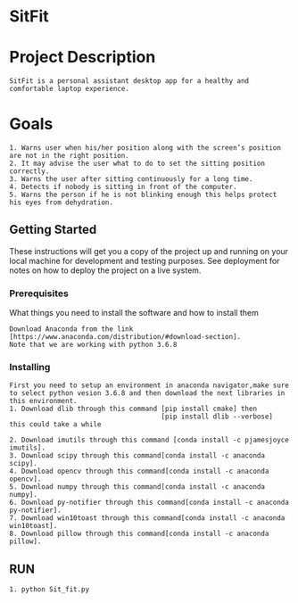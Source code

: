 # SitFit

# Project Description

```
SitFit is a personal assistant desktop app for a healthy and comfortable laptop experience.
```

# Goals

```
1. Warns user when his/her position along with the screen’s position are not in the right position.
2. It may advise the user what to do to set the sitting position correctly.
3. Warns the user after sitting continuously for a long time.
4. Detects if nobody is sitting in front of the computer.
5. Warns the person if he is not blinking enough this helps protect his eyes from dehydration.

```

## Getting Started

These instructions will get you a copy of the project up and running on your local machine for development and testing purposes. See deployment for notes on how to deploy the project on a live system.

### Prerequisites

What things you need to install the software and how to install them

```
Download Anaconda from the link [https://www.anaconda.com/distribution/#download-section].
Note that we are working with python 3.6.8
```

### Installing

```
First you need to setup an environment in anaconda navigator,make sure to select python vesion 3.6.8 and then download the next libraries in this environment.
1. Download dlib through this command [pip install cmake] then
                                      [pip install dlib --verbose] this could take a while
                                      
2. Download imutils through this command [conda install -c pjamesjoyce imutils].
3. Download scipy through this command[conda install -c anaconda scipy].
4. Download opencv through this command[conda install -c anaconda opencv].
5. Download numpy through this command[conda install -c anaconda numpy].
6. Download py-notifier through this command[conda install -c anaconda py-notifier].
7. Download win10toast through this command[conda install -c anaconda win10toast].
8. Download pillow through this command[conda install -c anaconda pillow].

```

## RUN

```
1. python Sit_fit.py
```
